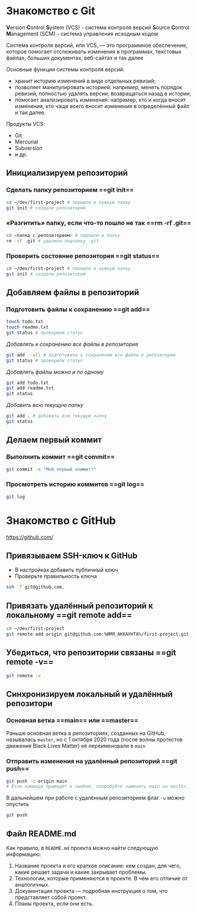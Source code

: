 # Знакомство с Git

**V**ersion **C**ontrol **S**ystem (VCS) - система контроля версий
**S**ource **C**ontrol **M**anagement (SCM) - система управления исходным кодом

Система контроля версий, или VCS, — это программное обеспечение, которое помогает отслеживать изменения в программах, текстовых файлах, больших документах, веб-сайтах и так далее

Основные функции системы контроля версий:
-   хранит историю изменений в виде отдельных ревизий;
-   позволяет манипулировать историей: например, менять порядок ревизий, полностью удалять версии, возвращаться назад в истории;
-   помогает анализировать изменения: например, кто и когда вносит изменения, кто чаще всего вносит изменения в определённый файл и так далее.

Продукты VCS: 
- Git
- Mercurial
- Subversion 
- и др.


## Инициализируем репозиторий

### Сделать папку репозиторием ==git init==

```bash
cd ~/dev/first-project # перешли в нужную папку
git init # создали репозиторий
```

### «Разгитить» папку, если что-то пошло не так  ==rm -rf .git==

```bash
cd <папка с репозиторием> # перешли в папку
rm -rf .git # удалили подпапку .git 
```

### Проверить состояние репозитория  ==git status==

```bash
cd ~/dev/first-project # перешли в нужную папку
git init # создали репозиторий
```

## Добавляем файлы в репозиторий

### Подготовить файлы к сохранению  ==git add==

```bash
touch todo.txt
touch readme.txt
git status # проверили статус
```

_Добавлять к сохранению все файлы в репозитория_
```bash
git add --all # подготовили к сохранению все файлы в репозитории
git status # проверили статус
```

_Добавлять файлы можно и по одному_
```bash
git add todo.txt
git add readme.txt
git status
```

_Добавить всю текущую папку_
```bash
git add . # добавить всю текущую папку
git status
```

## Делаем первый коммит

### Выполнить коммит ==git commit==

```bash
git commit -m "Мой первый коммит!"
```

### Просмотреть историю коммитов  ==git log==

```bash
git log
```

# Знакомство с GitHub

https://github.com/

## Привязываем SSH-ключ к GitHub

- В настройках добавить публичный ключ
- Проверьте правильность ключа
```bash
ssh -T git@github.com.
```

## Привязать удалённый репозиторий к локальному  ==git remote add==

```bash
cd ~/dev/first-project
git remote add origin git@github.com:%ИМЯ_АККАУНТА%/first-project.git
```

## Убедиться, что репозитории связаны ==git remote -v==

```bash
git remote -v
```

## Синхронизируем локальный и удалённый репозитори


### Основная ветка ==main== или ==master==

Раньше основная ветка в репозиториях, созданных на GitHub, называлась `master`, но с 1 октября 2020 года (после волны протестов движения Black Lives Matter) её переименовали в `main`


### Отправить изменения на удалённый репозиторий ==git push==

```bash
git push -u origin main
# Если команда приведёт к ошибке, попробуйте заменить main на master.
```

В дальнейшем при работе с удалённым репозиторием флаг `-u` можно опустить 

```bash
git push
```

## Файл README.md

Как правило, в `README.md` проекта можно найти следующую информацию:

1.  Название проекта и его краткое описание: кем создан, для чего, какие решает задачи и какие закрывает проблемы.
2.  Технологии, которые применяются в проекте. В чём его отличие от аналогичных.
3.  Документация проекта — подробная инструкция о том, что представляет собой проект.
4.  Планы проекта, если они есть.

